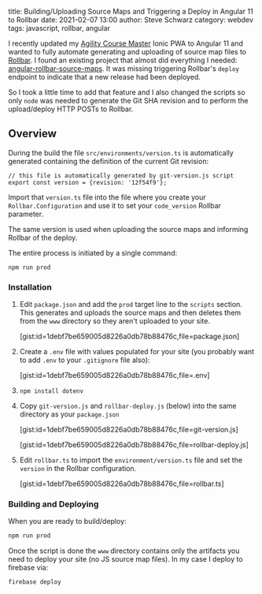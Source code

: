 title: Building/Uploading Source Maps and Triggering a Deploy in Angular 11 to Rollbar
date: 2021-02-07 13:00
author: Steve Schwarz
category: webdev
tags:  javascript, rollbar, angular

I recently updated my [Agility Course Master](https://agilitycoursemaster.com/) Ionic PWA to Angular 11 and wanted to fully automate generating and uploading of source map files to [Rollbar](https://rollbar.com).
I found an existing project that almost did everything I needed: [angular-rollbar-source-maps](https://github.com/lucasklaassen/angular-rollbar-source-maps).
It was missing triggering Rollbar's `deploy` endpoint to indicate that a new release had been deployed.

So I took a little time to add that feature and I also changed the scripts so only `node` was needed to generate the Git SHA revision and to perform the upload/deploy HTTP POSTs to Rollbar.

## Overview
During the build the file `src/environments/version.ts` is automatically generated containing the definition of the current Git revision:

```
// this file is automatically generated by git-version.js script
export const version = {revision: '12f54f9'};
```

Import that `version.ts` file into the file where you create your `Rollbar.Configuration` and use it to set your `code_version` Rollbar parameter.

The same version is used when uploading the source maps and informing Rollbar of the deploy.

The entire process is initiated by a single command:

`npm run prod`

### Installation

1. Edit `package.json` and add the `prod` target line to the `scripts` section. This generates and uploads the source maps and then deletes them from the `www` directory so they aren't uploaded to your site.

    [gist:id=1debf7be659005d8226a0db78b88476c,file=package.json]

2. Create a `.env` file with values populated for your site (you probably want to add `.env` to your `.gitignore` file also):

    [gist:id=1debf7be659005d8226a0db78b88476c,file=.env]

3. `npm install dotenv`

4. Copy `git-version.js` and `rollbar-deploy.js` (below) into the same directory as your `package.json`

    [gist:id=1debf7be659005d8226a0db78b88476c,file=git-version.js]

    [gist:id=1debf7be659005d8226a0db78b88476c,file=rollbar-deploy.js]

5. Edit `rollbar.ts` to import the `environment/version.ts` file and set the `version` in the Rollbar configuration.

    [gist:id=1debf7be659005d8226a0db78b88476c,file=rollbar.ts]

### Building and Deploying

When you are ready to build/deploy:

```bash
npm run prod
```

Once the script is done the `www` directory contains only the artifacts you need to deploy your site (no JS source map files).
In my case I deploy to firebase via:

`firebase deploy`
